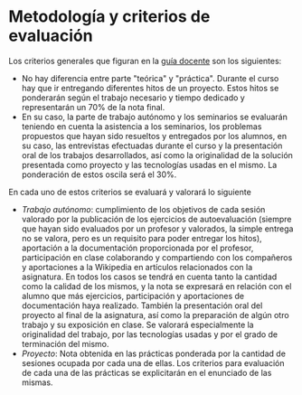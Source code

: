 # Metodología y criterios de evaluación

Los criterios generales que figuran en la [guía docente](http://grados.ugr.es/informatica/pages/infoacademica/guias_docentes/201516/cuarto/tecnologiasdelainformacion/infraestructuravirtual) son los siguientes:

* No hay diferencia entre parte "teórica" y "práctica". Durante el
  curso hay que ir entregando diferentes hitos de un proyecto. Estos
  hitos se ponderarán según el trabajo necesario y tiempo dedicado y
  representarán un 70% de la nota final. 
* En su caso, la parte de trabajo autónomo y los seminarios se
  evaluarán teniendo en cuenta la asistencia a los seminarios, los
  problemas propuestos que hayan sido resueltos y entregados por los
  alumnos, en su caso, las entrevistas efectuadas durante el curso y
  la presentación oral de los trabajos desarrollados, así como la originalidad de la solución presentada como proyecto y las tecnologías usadas en el mismo. La ponderación
  de estos oscila será el 30%.

En cada uno de estos criterios se evaluará y valorará lo siguiente
* *Trabajo autónomo*: cumplimiento de los objetivos de cada sesión valorado por
  la publicación de los ejercicios de autoevaluación (siempre que hayan sido evaluados por un profesor y valorados, la simple entrega no se valora, pero es un requisito para poder entregar los hitos), aportación a la
  documentación proporcionada por el profesor, participación en clase
  colaborando y compartiendo con los compañeros y aportaciones a la
  Wikipedia en artículos relacionados con la asignatura. En todos los
  casos se tendrá en cuenta tanto la cantidad como la calidad de los
  mismos, y la nota se expresará en relación con el alumno que más
  ejercicios, participación y aportaciones de documentación haya
  realizado. También la presentación oral del proyecto al final de la
  asignatura, así como la preparación de algún otro trabajo y su
  exposición en clase. Se valorará especialmente la originalidad del trabajo, por las tecnologías usadas y por el grado de terminación del mismo. 
* *Proyecto*: Nota obtenida en las prácticas ponderada por la cantidad
  de sesiones ocupada por cada una de ellas. Los criterios para
  evaluación de cada una de las prácticas se explicitarán en el
  enunciado de las mismas. 

